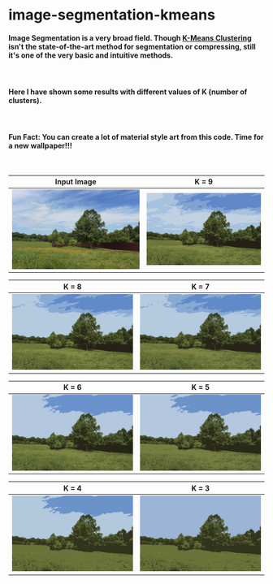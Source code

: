 # image-segmentation-kmeans

#### Image Segmentation is a very broad field. Though [K-Means Clustering](https://en.wikipedia.org/wiki/K-means_clustering) isn't the state-of-the-art method for segmentation or compressing, still it's one of the very basic and intuitive methods. 

<br>

#### Here I have shown some results with different values of K (number of clusters). 

<br>

#### Fun Fact: You can create a lot of material style art from this code. Time for a new wallpaper!!!

<br>



Input Image                |  K = 9
:-------------------------:|:-------------------------:
![](image.jpg)  |  ![](generated9.jpg)

K = 8                      |  K = 7
:-------------------------:|:-------------------------:
![](generated8.jpg)  |  ![](generated7.jpg)

K = 6                      |  K = 5
:-------------------------:|:-------------------------:
![](generated6.jpg)  |  ![](generated5.jpg)

K = 4                      |  K = 3
:-------------------------:|:-------------------------:
![](generated4.jpg)  |  ![](generated3.jpg)
